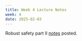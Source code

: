 ```yaml
---
title: Week 4 Lecture Notes
week: 4
date: 2025-02-03
---
```


Robust safety part II [notes](./assets/pdfs/Lecture5_robust_safety_II.pdf) posted.
